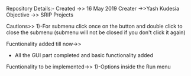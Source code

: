 Repository Details:-
Created ->> 16 May 2019
Creater ->>Yash Kudesia
Objective ->> SRIP Projects

Cautions>>
1)-For submenu click once on the button and double click to close the submenu (submenu will not be closed if you don't click it again)


Fucntionality added till now->>
* All the GUI part completed and basic functionality added

Fucntionality to be implemented->>
1)-Options inside the Run menu
